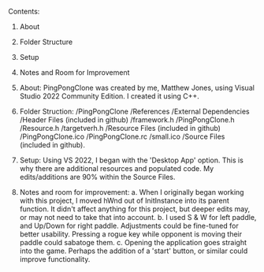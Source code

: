 Contents:
1. About
2. Folder Structure
3. Setup
4. Notes and Room for Improvement

1. About: PingPongClone was created by me, Matthew Jones, using Visual Studio 2022 Community Edition.  I created it using C++.

2. Folder Struction:
 /PingPongClone
  	/References
  	/External Dependencies
  	/Header Files (included in github)
   		/framework.h
   		/PingPongClone.h
   		/Resource.h
   		/targetverh.h
	/Resource Files (included in github)
   		/PingPongClone.ico
   		/PingPongClone.rc
   		/small.ico
  	/Source Files (included in github).

3. Setup:
Using VS 2022, I began with the 'Desktop App' option.  This is why there are additional resources and populated code.  My edits/additions are 90% within the Source Files.

4. Notes and room for improvement:
	a. When I originally began working with this project, I moved hWnd out of InitInstance into its parent function.  It didn't affect anything for this project, but deeper edits may, or may not need to take that into account.
	b. I used S & W for left paddle, and Up/Down for right paddle.  Adjustments could be fine-tuned for better usability.  Pressing a rogue key while opponent is moving their paddle could sabatoge them. 
	c. Opening the application goes straight into the game.  Perhaps the addition of a 'start' button, or similar could improve functionality.
